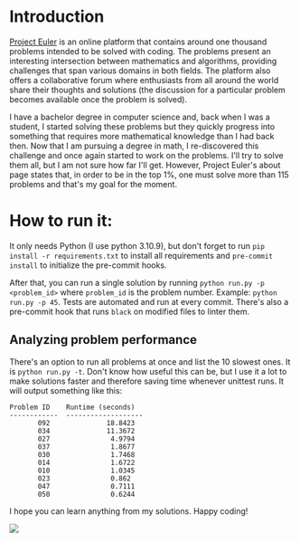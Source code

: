 # Introduction

[Project Euler](https://projecteuler.net) is an online platform that contains around one thousand problems intended to be solved with coding. The problems present an interesting intersection between mathematics and algorithms, providing challenges that span various domains in both fields. The platform also offers a collaborative forum where enthusiasts from all around the world share their thoughts and solutions (the discussion for a particular problem becomes available once the problem is solved).

I have a bachelor degree in computer science and, back when I was a student, I started solving these problems but they quickly progress into something that requires more mathematical knowledge than I had back then. Now that I am pursuing a degree in math, I re-discovered this challenge and once again started to work on the problems. I'll try to solve them all, but I am not sure how far I'll get. However, Project Euler's about page states that, in order to be in the top 1%, one must solve more than 115 problems and that's my goal for the moment.

# How to run it:

 It only needs Python (I use python 3.10.9), but don't forget to run
 `pip install -r requirements.txt` to install all requirements and
 `pre-commit install` to initialize the pre-commit hooks.

 After that, you can run a single solution by running
 `python run.py -p <problem_id>` where `problem_id` is the problem number.
 Example: `python run.py -p 45`.
 Tests are automated and run at every commit. There's also a pre-commit hook that
 runs `black` on modified files to linter them.

 ## Analyzing problem performance
 There's an option to run all problems at once and list the 10 slowest ones. It is `python run.py -t`. Don't know how useful this can be, but I use it a lot to make solutions faster and therefore saving time whenever unittest runs. It will output something like this:
```
Problem ID    Runtime (seconds)
------------  -------------------
       092              18.8423
       034              11.3672
       027               4.9794
       037               1.8677
       030               1.7468
       014               1.6722
       010               1.0345
       023               0.862
       047               0.7111
       050               0.6244
```

I hope you can learn anything from my solutions. Happy coding!

![](https://projecteuler.net/profile/henriqdp.png)

